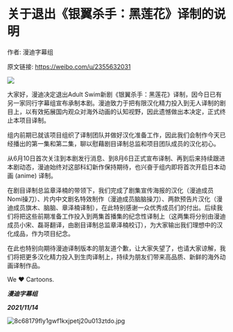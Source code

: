 # 关于退出《银翼杀手：黑莲花》译制的说明

作者: 漫迪字幕组

原文链接: https://weibo.com/u/2355632031

![](/image/关于退出《银翼杀手：黑莲花》译制的说明.webp)

大家好，漫迪决定退出Adult Swim新剧《银翼杀手：黑莲花》译制，因今日已有另一家同行字幕组宣布承制本剧。漫迪致力于把有限汉化精力投入到无人译制的剧目上，以有效拓展国内观众对海外动画的认知视野，因此遗憾做出本决定，正式终止本项目译制。

组内前期已就该项目组织了译制团队并做好汉化准备工作，因此我们会制作今天已经播出的第一集和第二集，聊以慰藉剧目译制总监和项目团队成员的汉化初心。

从6月10日首次关注到本剧发行消息、到8月6日正式宣布译制、再到后来持续跟进本剧动态，漫迪始终对这部科幻新作保持期待，也兴奋于组内即将首次开启日本动画 (anime) 译制。

在剧目译制总监章泽楠的带领下，我们完成了剧集宣传海报的汉化（漫迪成员Nomi操刀）、片内中文剧名特效制作（漫迪成员脑脑操刀）、两款预告片汉化（漫迪成员旗木、脑脑、章泽楠译制），在此特别感谢一众优秀成员们的付出。后续我们将把这些前期准备工作投入到两集首播集的纪念性译制上（这两集将分别由漫迪成员小宋、磊哥翻译，由剧目译制总监章泽楠校订），为大家输出我们理想中的汉化成品，作为项目纪念。

在此也特别向期待漫迪译制版本的朋友道个歉，让大家失望了，也请大家谅解，我们将把更多汉化精力投入到生肉译制上，持续为朋友们带来高品质、新鲜的海外动画译制作品。

We ❤ Cartoons.

***漫迪字幕组***

***2021/11/14***

![8c68179fly1gwf1kxjpetj20u013ztdo.jpg](/image/《银翼杀手：黑莲花》海报.webp)